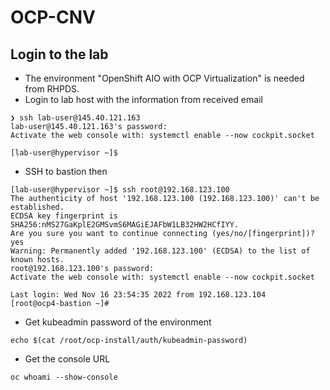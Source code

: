 # OCP-CNV

## Login to the lab

- The environment "OpenShift AIO with OCP Virtualization" is needed from RHPDS.
- Login to lab host with the information from received email

```
❯ ssh lab-user@145.40.121.163
lab-user@145.40.121.163's password:
Activate the web console with: systemctl enable --now cockpit.socket

[lab-user@hypervisor ~]$
```

- SSH to bastion then

```
[lab-user@hypervisor ~]$ ssh root@192.168.123.100
The authenticity of host '192.168.123.100 (192.168.123.100)' can't be established.
ECDSA key fingerprint is SHA256:nMS27GaKplE2GMSvmS6MAGiEJAFbW1LB32HW2HCfIYY.
Are you sure you want to continue connecting (yes/no/[fingerprint])? yes
Warning: Permanently added '192.168.123.100' (ECDSA) to the list of known hosts.
root@192.168.123.100's password:
Activate the web console with: systemctl enable --now cockpit.socket

Last login: Wed Nov 16 23:54:35 2022 from 192.168.123.104
[root@ocp4-bastion ~]#
```

- Get kubeadmin password of the environment

```
echo $(cat /root/ocp-install/auth/kubeadmin-password)
```

- Get the console URL

```
oc whoami --show-console
```
